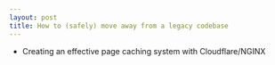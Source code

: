 ```yaml
---
layout: post
title: How to (safely) move away from a legacy codebase
---
```


- Creating an effective page caching system with Cloudflare/NGINX
